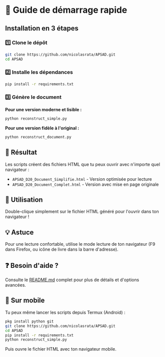 # 🚀 Guide de démarrage rapide

## Installation en 3 étapes

### 1️⃣ Clone le dépôt

```bash
git clone https://github.com/nicolasrata/APSAD.git
cd APSAD
```

### 2️⃣ Installe les dépendances

```bash
pip install -r requirements.txt
```

### 3️⃣ Génère le document

**Pour une version moderne et lisible :**
```bash
python reconstruct_simple.py
```

**Pour une version fidèle à l'original :**
```bash
python reconstruct_document.py
```

## 📄 Résultat

Les scripts créent des fichiers HTML que tu peux ouvrir avec n'importe quel navigateur :

- `APSAD_D20_Document_Simplifie.html` - Version optimisée pour lecture
- `APSAD_D20_Document_Complet.html` - Version avec mise en page originale

## 🎯 Utilisation

Double-clique simplement sur le fichier HTML généré pour l'ouvrir dans ton navigateur !

## 💡 Astuce

Pour une lecture confortable, utilise le mode lecture de ton navigateur (F9 dans Firefox, ou icône de livre dans la barre d'adresse).

## ❓ Besoin d'aide ?

Consulte le [README.md](README.md) complet pour plus de détails et d'options avancées.

## 📱 Sur mobile

Tu peux même lancer les scripts depuis Termux (Android) :

```bash
pkg install python git
git clone https://github.com/nicolasrata/APSAD.git
cd APSAD
pip install -r requirements.txt
python reconstruct_simple.py
```

Puis ouvre le fichier HTML avec ton navigateur mobile.
